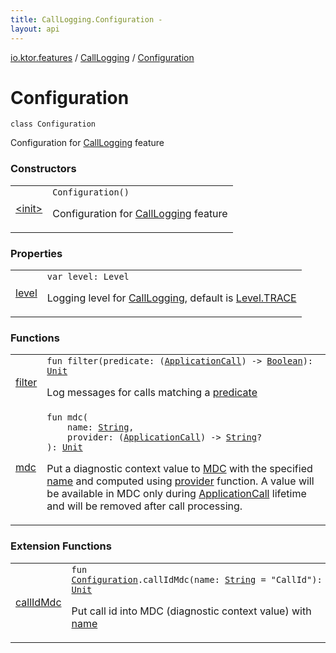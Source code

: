 ```yaml
---
title: CallLogging.Configuration - 
layout: api
---
```


<div class='api-docs-breadcrumbs'><a href="../../index.html">io.ktor.features</a> / <a href="../index.html">CallLogging</a> / <a href="./index.html">Configuration</a></div>

# Configuration

<div class="signature"><code><span class="keyword">class </span><span class="identifier">Configuration</span></code></div>

Configuration for <a href="../index.html">CallLogging</a> feature

### Constructors

<table class="api-docs-table">
<tbody>
<tr>
<td markdown="1">

<a href="-init-.html">&lt;init&gt;</a>


</td>
<td markdown="1">
<div class="signature"><code><span class="identifier">Configuration</span><span class="symbol">(</span><span class="symbol">)</span></code></div>

Configuration for <a href="../index.html">CallLogging</a> feature


</td>
</tr>
</tbody>
</table>

### Properties

<table class="api-docs-table">
<tbody>
<tr>
<td markdown="1">

<a href="level.html">level</a>


</td>
<td markdown="1">
<div class="signature"><code><span class="keyword">var </span><span class="identifier">level</span><span class="symbol">: </span><span class="identifier">Level</span></code></div>

Logging level for <a href="../index.html">CallLogging</a>, default is <a href="#">Level.TRACE</a>


</td>
</tr>
</tbody>
</table>

### Functions

<table class="api-docs-table">
<tbody>
<tr>
<td markdown="1">

<a href="filter.html">filter</a>


</td>
<td markdown="1">
<div class="signature"><code><span class="keyword">fun </span><span class="identifier">filter</span><span class="symbol">(</span><span class="parameterName" id="io.ktor.features.CallLogging.Configuration$filter(kotlin.Function1((io.ktor.application.ApplicationCall, kotlin.Boolean)))/predicate">predicate</span><span class="symbol">:</span>&nbsp;<span class="symbol">(</span><a href="../../../io.ktor.application/-application-call/index.html"><span class="identifier">ApplicationCall</span></a><span class="symbol">)</span>&nbsp;<span class="symbol">-&gt;</span>&nbsp;<a href="https://kotlinlang.org/api/latest/jvm/stdlib/kotlin/-boolean/index.html"><span class="identifier">Boolean</span></a><span class="symbol">)</span><span class="symbol">: </span><a href="https://kotlinlang.org/api/latest/jvm/stdlib/kotlin/-unit/index.html"><span class="identifier">Unit</span></a></code></div>

Log messages for calls matching a <a href="filter.html#io.ktor.features.CallLogging.Configuration$filter(kotlin.Function1((io.ktor.application.ApplicationCall, kotlin.Boolean)))/predicate">predicate</a>


</td>
</tr>
<tr>
<td markdown="1">

<a href="mdc.html">mdc</a>


</td>
<td markdown="1">
<div class="signature"><code><span class="keyword">fun </span><span class="identifier">mdc</span><span class="symbol">(</span><br/>&nbsp;&nbsp;&nbsp;&nbsp;<span class="parameterName" id="io.ktor.features.CallLogging.Configuration$mdc(kotlin.String, kotlin.Function1((io.ktor.application.ApplicationCall, kotlin.String)))/name">name</span><span class="symbol">:</span>&nbsp;<a href="https://kotlinlang.org/api/latest/jvm/stdlib/kotlin/-string/index.html"><span class="identifier">String</span></a><span class="symbol">, </span><br/>&nbsp;&nbsp;&nbsp;&nbsp;<span class="parameterName" id="io.ktor.features.CallLogging.Configuration$mdc(kotlin.String, kotlin.Function1((io.ktor.application.ApplicationCall, kotlin.String)))/provider">provider</span><span class="symbol">:</span>&nbsp;<span class="symbol">(</span><a href="../../../io.ktor.application/-application-call/index.html"><span class="identifier">ApplicationCall</span></a><span class="symbol">)</span>&nbsp;<span class="symbol">-&gt;</span>&nbsp;<a href="https://kotlinlang.org/api/latest/jvm/stdlib/kotlin/-string/index.html"><span class="identifier">String</span></a><span class="symbol">?</span><br/><span class="symbol">)</span><span class="symbol">: </span><a href="https://kotlinlang.org/api/latest/jvm/stdlib/kotlin/-unit/index.html"><span class="identifier">Unit</span></a></code></div>

Put a diagnostic context value to <a href="#">MDC</a> with the specified <a href="mdc.html#io.ktor.features.CallLogging.Configuration$mdc(kotlin.String, kotlin.Function1((io.ktor.application.ApplicationCall, kotlin.String)))/name">name</a> and computed using <a href="mdc.html#io.ktor.features.CallLogging.Configuration$mdc(kotlin.String, kotlin.Function1((io.ktor.application.ApplicationCall, kotlin.String)))/provider">provider</a> function.
A value will be available in MDC only during <a href="../../../io.ktor.application/-application-call/index.html">ApplicationCall</a> lifetime and will be removed after call
processing.


</td>
</tr>
</tbody>
</table>

### Extension Functions

<table class="api-docs-table">
<tbody>
<tr>
<td markdown="1">

<a href="../../call-id-mdc.html">callIdMdc</a>


</td>
<td markdown="1">
<div class="signature"><code><span class="keyword">fun </span><a href="./index.md"><span class="identifier">Configuration</span></a><span class="symbol">.</span><span class="identifier">callIdMdc</span><span class="symbol">(</span><span class="parameterName" id="io.ktor.features$callIdMdc(io.ktor.features.CallLogging.Configuration, kotlin.String)/name">name</span><span class="symbol">:</span>&nbsp;<a href="https://kotlinlang.org/api/latest/jvm/stdlib/kotlin/-string/index.html"><span class="identifier">String</span></a>&nbsp;<span class="symbol">=</span>&nbsp;"CallId"<span class="symbol">)</span><span class="symbol">: </span><a href="https://kotlinlang.org/api/latest/jvm/stdlib/kotlin/-unit/index.html"><span class="identifier">Unit</span></a></code></div>

Put call id into MDC (diagnostic context value) with <a href="../../call-id-mdc.html#io.ktor.features$callIdMdc(io.ktor.features.CallLogging.Configuration, kotlin.String)/name">name</a>


</td>
</tr>
</tbody>
</table>
